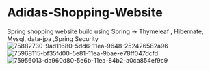 <h1>Adidas-Shopping-Website</h1> 

Spring shopping website build using Spring -> Thymeleaf , Hibernate, Mysql, data-jpa ,Spring Security
![75882730-9ad11680-5dd6-11ea-9648-252426582a96](https://github.com/khaledahamed8080/Adidas-Shopping-Website/assets/98593343/f624ba21-fe44-4650-b337-1dfecf39b455)
![75968115-bf35fd00-5e81-11ea-9bae-e78ff047dcfd](https://github.com/khaledahamed8080/Adidas-Shopping-Website/assets/98593343/d5106131-6d8c-43a9-9a53-6401a7357947)
![75956013-da960d80-5e6b-11ea-84b2-a0ca854ef9c9](https://github.com/khaledahamed8080/Adidas-Shopping-Website/assets/98593343/f86ff1b0-bbb2-4dc7-ae98-b93da593b0f8)

